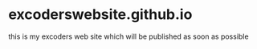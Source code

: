 # excoderswebsite.github.io
this is my excoders web site which will be published as soon as possible
